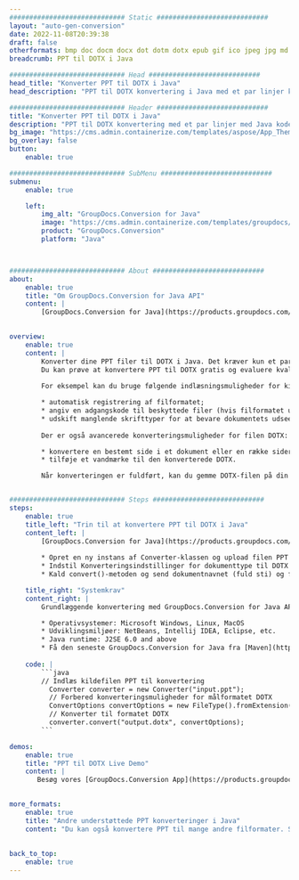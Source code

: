 ```yaml
---
############################# Static ############################
layout: "auto-gen-conversion"
date: 2022-11-08T20:39:38
draft: false
otherformats: bmp doc docm docx dot dotm dotx epub gif ico jpeg jpg md odt ott pdf png psd rtf tex tif tiff txt xps
breadcrumb: PPT til DOTX i Java

############################# Head ############################
head_title: "Konverter PPT til DOTX i Java"
head_description: "PPT til DOTX konvertering i Java med et par linjer kode. Konverter over 160 filformater ved hjælp af GroupDocs dokumentkonverterings-API for Java"

############################# Header ############################
title: "Konverter PPT til DOTX i Java"
description: "PPT til DOTX konvertering med et par linjer med Java kode"
bg_image: "https://cms.admin.containerize.com/templates/aspose/App_Themes/V3/images/bg/header1.png"
bg_overlay: false
button:
    enable: true

############################# SubMenu ############################
submenu:
    enable: true

    left:
        img_alt: "GroupDocs.Conversion for Java"
        image: "https://cms.admin.containerize.com/templates/groupdocs/images/product-logos/90x90-noborder/groupdocs-conversion-java.png"
        product: "GroupDocs.Conversion"
        platform: "Java"



############################# About ############################
about:
    enable: true
    title: "Om GroupDocs.Conversion for Java API"
    content: |
        [GroupDocs.Conversion for Java](https://products.groupdocs.com/conversion/java/) er en avanceret filformatkonverterings-API til konvertering mellem populære billed- og dokumentformater såsom Microsoft Office, OpenDocument, PDF, HTML, e-mail, CAD. og meget mere med blot et par linjer kode. Den native API registrerer automatisk formaterne af de originale dokumenter og tilbyder mange muligheder for at tilpasse de konverterede dokumenter. Sammen med funktionen til at udtrække information fra et dokument, understøtter den også caching af konverteringsresultaterne til den lokale disk som standard. Enhver form for cachelagring kan dog understøttes ved at implementere de passende grænseflader - Amazon S3, Dropbox, Google Drive, Windows Azure, Reddis eller andre.
    

overview:
    enable: true
    content: |
        Konverter dine PPT filer til DOTX i Java. Det kræver kun et par linjer med Java kode på enhver platform efter eget valg, såsom Windows, Linux, macOS.
        Du kan prøve at konvertere PPT til DOTX gratis og evaluere kvaliteten af ​​konverteringsresultaterne. Sammen med simple filkonverteringsscripts kan du prøve mere sofistikerede muligheder for at indlæse PPT-kildefilen og gemme DOTX-outputtet. 
        
        For eksempel kan du bruge følgende indlæsningsmuligheder for kilden PPT:

        * automatisk registrering af filformatet;
        * angiv en adgangskode til beskyttede filer (hvis filformatet understøtter det);
        * udskift manglende skrifttyper for at bevare dokumentets udseende.
        
        Der er også avancerede konverteringsmuligheder for filen DOTX:

        * konvertere en bestemt side i et dokument eller en række sider;
        * tilføje et vandmærke til den konverterede DOTX.

        Når konverteringen er fuldført, kan du gemme DOTX-filen på din lokale filsti eller på et tredjepartslager såsom FTP, Amazon S3, Google Drive, Dropbox osv. Bemærk venligst - for at konvertere PPT til DOTX, behøver du ikke installere yderligere software, såsom MS Office, Open Office, Adobe Acrobat Reader osv.


############################# Steps ############################
steps:
    enable: true
    title_left: "Trin til at konvertere PPT til DOTX i Java"
    content_left: |
        [GroupDocs.Conversion for Java](https://products.groupdocs.com/conversion/java/) giver udviklere mulighed for nemt at konvertere PPT fil til DOTX med et par linjer kode.
        
        * Opret en ny instans af Converter-klassen og upload filen PPT med den fulde sti
        * Indstil Konverteringsindstillinger for dokumenttype til DOTX
        * Kald convert()-metoden og send dokumentnavnet (fuld sti) og formatet (DOTX) som en parameter

    title_right: "Systemkrav"
    content_right: |
        Grundlæggende konvertering med GroupDocs.Conversion for Java API kan udføres med blot et par linjer kode. Vores API'er understøttes på alle større platforme og operativsystemer. Før du udfører koden nedenfor, skal du sørge for, at du har følgende forudsætninger installeret på dit system.

        * Operativsystemer: Microsoft Windows, Linux, MacOS
        * Udviklingsmiljøer: NetBeans, Intellij IDEA, Eclipse, etc.
        * Java runtime: J2SE 6.0 and above
        * Få den seneste GroupDocs.Conversion for Java fra [Maven](https://repository.groupdocs.com/webapp/#/artifacts/browse/tree/General/repo/com/groupdocs/groupdocs-conversion)
         
    code: |
        ```java    
        // Indlæs kildefilen PPT til konvertering
          Converter converter = new Converter("input.ppt");
          // Forbered konverteringsmuligheder for målformatet DOTX
          ConvertOptions convertOptions = new FileType().fromExtension("dotx").getConvertOptions();
          // Konverter til formatet DOTX
          converter.convert("output.dotx", convertOptions);
        ```

demos:
    enable: true
    title: "PPT til DOTX Live Demo"
    content: |
       Besøg vores [GroupDocs.Conversion App](https://products.groupdocs.app/conversion/family) websted, og prøv PPT til DOTX konvertering nu. Den gratis demo har følgende fordele
          

more_formats:
    enable: true
    title: "Andre understøttede PPT konverteringer i Java"
    content: "Du kan også konvertere PPT til mange andre filformater. Se venligst listen nedenfor."
       
       
back_to_top:
    enable: true
---
```

